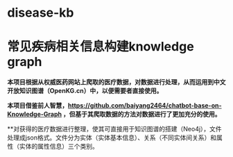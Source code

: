 # disease-kb
# 常见疾病相关信息构建knowledge graph

 **本项目根据从权威医药网站上爬取的医疗数据，对数据进行处理，从而运用到中文开放知识图谱（OpenKG.cn）中，以便需要者直接使用。**
 
 **本项目借鉴前人智慧，https://github.com/baiyang2464/chatbot-base-on-Knowledge-Graph ，但基于其爬取数据的方法对数据进行了更加充分的使用。**
 
 **对获得的医疗数据进行整理，使其可直接用于知识图谱的搭建（Neo4j），文件处理成json格式。文件分为实体（实体基本信息）、关系（不同实体间关系）和属性（实体的属性信息）三个类别。
